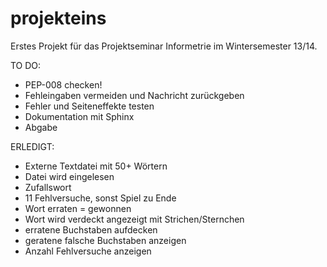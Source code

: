projekteins
===========

Erstes Projekt für das Projektseminar Informetrie im Wintersemester 13/14.

TO DO:

- PEP-008 checken!
- Fehleingaben vermeiden und Nachricht zurückgeben
- Fehler und Seiteneffekte testen
- Dokumentation mit Sphinx
- Abgabe




ERLEDIGT:

- Externe Textdatei mit 50+ Wörtern
- Datei wird eingelesen
- Zufallswort
- 11 Fehlversuche, sonst Spiel zu Ende
- Wort erraten = gewonnen
- Wort wird verdeckt angezeigt mit Strichen/Sternchen
- erratene Buchstaben aufdecken
- geratene falsche Buchstaben anzeigen
- Anzahl Fehlversuche anzeigen
